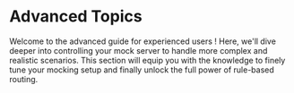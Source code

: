 # Advanced Topics

Welcome to the advanced guide for experienced users ! Here, we'll dive deeper into controlling your mock server to handle more complex and realistic scenarios. This section will equip you with the knowledge to finely tune your mocking setup and finally unlock the full power of rule-based routing.

